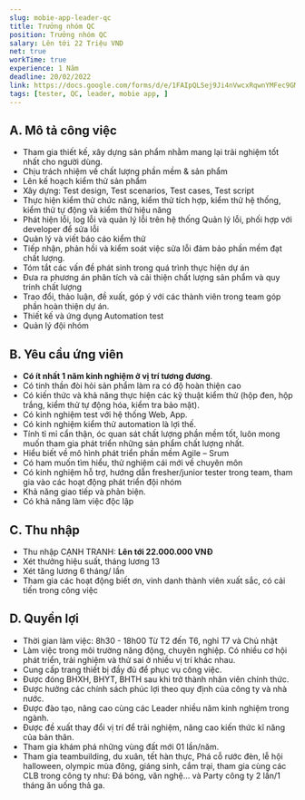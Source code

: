 ```yaml
---
slug: mobie-app-leader-qc
title: Trưởng nhóm QC
position: Trưởng nhóm QC
salary: Lên tới 22 Triệu VND
net: true
workTime: true
experience: 1 Năm
deadline: 20/02/2022
link: https://docs.google.com/forms/d/e/1FAIpQLSej9Ji4nVwcxRqwnYMFec9GMv3uYOpMD2vaskgfbVI4z3UjAA/viewform?usp=pp_url&entry.118037241=Tr%C6%B0%E1%BB%9Fng+nh%C3%B3m+ki%E1%BB%83m+th%E1%BB%AD+(Leader+QC/Tester)
tags: [tester, QC, leader, mobie app, ]
---
```


## A. Mô tả công việc

- Tham gia thiết kế, xây dựng sản phẩm nhằm mang lại trải nghiệm tốt nhất cho người dùng.
- Chịu trách nhiệm về chất lượng phần mềm & sản phẩm
- Lên kế hoạch kiểm thử sản phẩm
- Xây dựng: Test design, Test scenarios, Test cases, Test script
- Thực hiện kiểm thử chức năng, kiểm thử tích hợp, kiểm thử hệ thống, kiểm thử tự động và kiểm thử hiệu năng
- Phát hiện lỗi, log lỗi và quản lý lỗi trên hệ thống Quản lý lỗi, phối hợp với developer để sửa lỗi
- Quản lý và viết báo cáo kiểm thử
- Tiếp nhận, phản hồi và kiểm soát việc sửa lỗi đảm bảo phần mềm đạt chất lượng.
- Tóm tắt các vấn đề phát sinh trong quá trình thực hiện dự án
- Đưa ra phương án phân tích và cải thiện chất lượng sản phẩm và quy trinh chất lượng
- Trao đổi, thảo luận, đề xuất, góp ý với các thành viên trong team góp phần hoàn thiện dự án.
- Thiết kế và ứng dụng Automation test
- Quản lý đội nhóm


## B. Yêu cầu ứng viên

- **Có ít nhất 1 năm kinh nghiệm ở vị trí tương đương**.
- Có tinh thần đòi hỏi sản phẩm làm ra có độ hoàn thiện cao
- Có kiến thức và khả năng thực hiện các kỹ thuật kiểm thử (hộp đen, hộp trắng, kiểm thử tự động hóa, kiểm tra bảo mật).
- Có kinh nghiệm test với hệ thống Web, App.
- Có kinh nghiệm kiểm thử automation là lợi thế.
- Tính tỉ mỉ cẩn thận, óc quan sát chất lượng phần mềm tốt, luôn mong muốn tham gia phát triển những sản phẩm chất lượng nhất.
- Hiểu biết về mô hình phát triển phần mềm Agile – Srum
- Có ham muốn tìm hiểu, thử nghiệm cái mới về chuyên môn
- Có kinh nghiệm hỗ trợ, hướng dẫn fresher/junior tester trong team, tham gia vào các hoạt động phát triển đội nhóm
- Khả năng giao tiếp và phản biện.
- Có khả năng làm việc độc lập 

## C. Thu nhập

- Thu nhập CẠNH TRANH: **Lên tới 22.000.000 VNĐ**
- Xét thưởng hiệu suất, tháng lương 13
- Xét tăng lương 6 tháng/ lần
- Tham gia các hoạt động biết ơn, vinh danh thành viên xuất sắc, có cải tiến trong công việc

## D. Quyền lợi

- Thời gian làm việc: 8h30 - 18h00 Từ T2 đến T6, nghỉ T7 và Chủ nhật
- Làm việc trong môi trường năng động, chuyên nghiệp. Có nhiều cơ hội phát triển, trải nghiệm và thử sai ở nhiều vị trí khác nhau.
- Cung cấp trang thiết bị đầy đủ để phục vụ công việc.
- Được đóng BHXH, BHYT, BHTH sau khi trở thành nhân viên chính thức.
- Được hưởng các chính sách phúc lợi theo quy định của công ty và nhà nước.
- Được đào tạo, nâng cao cùng các Leader nhiều năm kinh nghiệm trong ngành.
- Được đề xuất thay đổi vị trí để trải nghiệm, nâng cao kiến thức kĩ năng của bản thân.
- Tham gia khám phá những vùng đất mới 01 lần/năm.
- Tham gia teambuilding, du xuân, tết hàn thực, Phá cỗ rước đèn, lễ hội halloween, olympic mùa đông, giáng sinh, cắm trại, tham gia cùng các CLB trong công ty như: Đá bóng, văn nghệ… và Party công ty 2 lần/1 tháng ăn uống thả ga.


